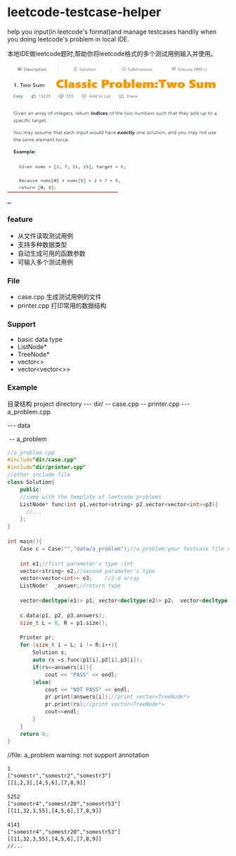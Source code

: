 # leetcode-testcase-helper

help you input(in leetcode's format)and manage testcases handily when you doing leetcode's problem in local IDE.

本地IDE做leetcode题时,帮助你将leetcode格式的多个测试用例输入并使用。

![intro](pic/intro.gif)

### feature

- 从文件读取测试用例
- 支持多种数据类型
- 自动生成可用的函数参数
- 可输入多个测试用例

### File

- case.cpp       生成测试用例的文件
- printer.cpp    打印常用的数据结构



### Support

- basic data type
- ListNode*
- TreeNode*
- vector<>
- vector<vector<>>

### Example
目录结构 project directory
--- dir/
   -- case.cpp
   -- printer.cpp
--- a_problem.cpp

--- data

​    -- a_problem

```cpp
//a_problem.cpp
#include"dir/case.cpp"
#include"dir/printer.cpp"
//other include file
class Solution{
    public:
    //same with the template of leetcode problems
    ListNode* func(int p1,vector<string> p2,vector<vector<int>>p3){
      //...  
    };
}

int main(){
    Case c = Case("","data/a_problem");//a_problem:your testcase file name
    
    int e1;//fisrt parameter's type :int
    vector<string> e2;//second parameter's type
    vector<vector<int>> e3;    //2-d array
    ListNode*  _answer;//return type
    
    vector<decltype(e1)> p1; vector<decltype(e2)> p2;  vector<decltype(e3)> p3;  			vector<decltype(_answer)> answers;
    	
    c.data(p1, p2, p3,answers);   
    size_t L = 0, R = p1.size();

    Printer pr;
    for (size_t i = L; i != R;i++){
        Solution s;
        auto rs =s.func(p1[i],p2[i],p3[i]);
        if(rs==answers[i]){     
            cout << "PASS" << endl;
        }else{       
            cout << "NOT PASS" << endl;
            pr.print(answers[i]);//print vector<TreeNode*>
            pr.print(rs);//print vector<TreeNode*>
            cout<<endl;
        }
    }
    return 0;
}


```



//file: a_problem   warning: not support annotation

```
1   
["somestr","somestr2","somestr3"]
[[1,2,3],[4,5,6],[7,8,9]]

5252
["somestr4","somestr20","somestr53"]
[[11,32,3,55],[4,5,6],[7,8,9]]

4141
["somestr4","somestr20","somestr53"]
[[11,32,3,55],[4,5,6],[7,8,9]]
//...


```

